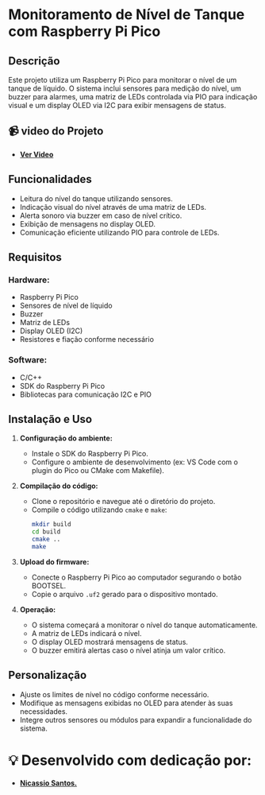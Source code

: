 # Monitoramento de Nível de Tanque com Raspberry Pi Pico

## Descrição
Este projeto utiliza um Raspberry Pi Pico para monitorar o nível de um tanque de líquido. O sistema inclui sensores para medição do nível, um buzzer para alarmes, uma matriz de LEDs controlada via PIO para indicação visual e um display OLED via I2C para exibir mensagens de status.

## 📹 video do Projeto
- **[Ver Video](https://drive.google.com/file/d/1G7pz9QxcnxozLGu3qG6_1T0-QDrFy6T7/view?usp=sharing)**

## Funcionalidades
- Leitura do nível do tanque utilizando sensores.
- Indicação visual do nível através de uma matriz de LEDs.
- Alerta sonoro via buzzer em caso de nível crítico.
- Exibição de mensagens no display OLED.
- Comunicação eficiente utilizando PIO para controle de LEDs.

## Requisitos
### Hardware:
- Raspberry Pi Pico
- Sensores de nível de líquido
- Buzzer
- Matriz de LEDs
- Display OLED (I2C)
- Resistores e fiação conforme necessário

### Software:
- C/C++
- SDK do Raspberry Pi Pico
- Bibliotecas para comunicação I2C e PIO

## Instalação e Uso
1. **Configuração do ambiente:**
   - Instale o SDK do Raspberry Pi Pico.
   - Configure o ambiente de desenvolvimento (ex: VS Code com o plugin do Pico ou CMake com Makefile).

2. **Compilação do código:**
   - Clone o repositório e navegue até o diretório do projeto.
   - Compile o código utilizando `cmake` e `make`:
     ```sh
     mkdir build
     cd build
     cmake ..
     make
     ```

3. **Upload do firmware:**
   - Conecte o Raspberry Pi Pico ao computador segurando o botão BOOTSEL.
   - Copie o arquivo `.uf2` gerado para o dispositivo montado.

4. **Operação:**
   - O sistema começará a monitorar o nível do tanque automaticamente.
   - A matriz de LEDs indicará o nível.
   - O display OLED mostrará mensagens de status.
   - O buzzer emitirá alertas caso o nível atinja um valor crítico.

## Personalização
- Ajuste os limites de nível no código conforme necessário.
- Modifique as mensagens exibidas no OLED para atender às suas necessidades.
- Integre outros sensores ou módulos para expandir a funcionalidade do sistema.



# 💡 Desenvolvido com dedicação por:
- **[Nicassio Santos.](https://github.com/nicassiosantos)**


